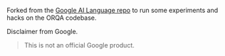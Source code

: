 Forked from the [Google AI Language repo](https://github.com/google-research/language) to run some experiments and hacks on the ORQA codebase.

Disclaimer from Google.
> This is not an official Google product.

